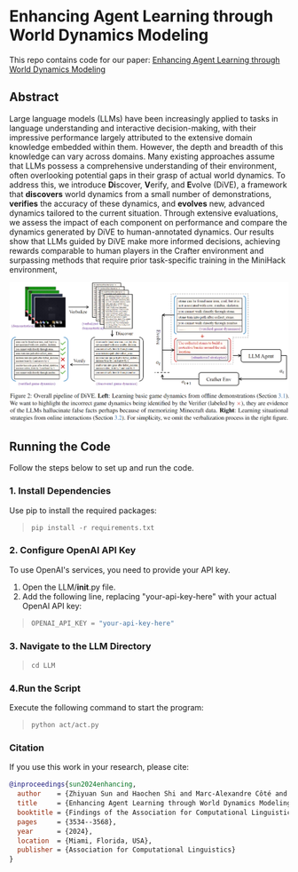 # Enhancing Agent Learning through World Dynamics Modeling

This repo contains code for our paper: [Enhancing Agent Learning through World Dynamics Modeling](https://arxiv.org/abs/2407.17695) 

## Abstract
Large language models (LLMs) have been increasingly applied to tasks in language understanding and interactive decision-making, with their impressive performance largely attributed to the extensive domain knowledge embedded within them. However, the depth and breadth of this knowledge can vary across domains. Many existing approaches assume that LLMs possess a comprehensive understanding of their environment, often overlooking potential gaps in their grasp of actual world dynamics. To address this, we introduce **Di**scover, **V**erify, and **E**volve (DiVE), a framework that **discovers** world dynamics from a small number of demonstrations, **verifies** the accuracy of these dynamics, and **evolves** new, advanced dynamics tailored to the current situation. Through extensive evaluations, we assess the impact of each component on performance and compare the dynamics generated by DiVE to human-annotated dynamics. Our results show that LLMs guided by DiVE make more informed decisions, achieving rewards comparable to human players in the Crafter environment and surpassing methods that require prior task-specific training in the MiniHack environment,

<p align="center">
  <img width="800" src="assets/main_figure.png">
</p>

## Running the Code
Follow the steps below to set up and run the code.
### 1. Install Dependencies
 Use pip to install the required packages:

> ```python
> pip install -r requirements.txt
> ```

### 2. Configure OpenAI API Key
To use OpenAI's services, you need to provide your API key.
1. Open the LLM/__init__.py file.
2. Add the following line, replacing "your-api-key-here" with your actual OpenAI API key:

> ```python
> OPENAI_API_KEY = "your-api-key-here"
> ```

### 3. Navigate to the LLM Directory

> ```python
> cd LLM
> ```

### 4.Run the Script
Execute the following command to start the program:

> ```python
> python act/act.py
> ```

### Citation
If you use this work in your research, please cite:
```bibtex
@inproceedings{sun2024enhancing,
  author    = {Zhiyuan Sun and Haochen Shi and Marc-Alexandre Côté and Glen Berseth and Xingdi Yuan and Bang Liu},
  title     = {Enhancing Agent Learning through World Dynamics Modeling},
  booktitle = {Findings of the Association for Computational Linguistics: EMNLP 2024},
  pages     = {3534--3568},
  year      = {2024},
  location  = {Miami, Florida, USA},
  publisher = {Association for Computational Linguistics}
}
```
